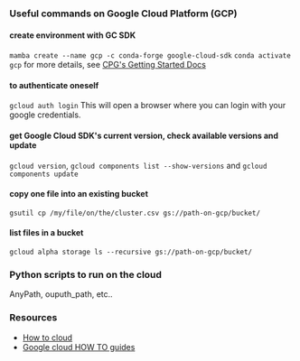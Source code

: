 ### Useful commands on Google Cloud Platform (GCP)

#### create environment with GC SDK 
```mamba create --name gcp -c conda-forge google-cloud-sdk```
```conda activate gcp```
for more details, see [CPG's Getting Started Docs](https://github.com/populationgenomics/team-docs/blob/main/getting_started.md)

#### to authenticate oneself
```gcloud auth login```
This will open a browser where you can login with your google credentials.

#### get Google Cloud SDK's current version, check available versions and update
```gcloud version```, ```gcloud components list --show-versions``` and ```gcloud components update```

#### copy one file into an existing bucket
```gsutil cp /my/file/on/the/cluster.csv gs://path-on-gcp/bucket/```

#### list files in a bucket
```gcloud alpha storage ls --recursive gs://path-on-gcp/bucket/```

### Python scripts to run on the cloud

AnyPath, ouputh_path, etc..

### Resources
* [How to cloud](https://github.com/danking/hail-cloud-docs/blob/master/how-to-cloud.md)
* [Google cloud HOW TO guides](https://cloud.google.com/storage/docs/how-to)
